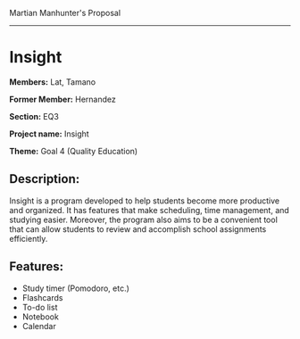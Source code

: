 Martian Manhunter's Proposal

---

# Insight

**Members:** Lat, Tamano

**Former Member:** Hernandez

**Section:** EQ3

**Project name:** Insight

**Theme:** Goal 4 (Quality Education)

## Description:
Insight is a program developed to help students become more productive and organized. It has features that make scheduling, time management, and studying easier. Moreover, the program also aims to be a convenient tool that can allow students to review and accomplish school assignments efficiently.
    
## Features:
- Study timer (Pomodoro, etc.)
- Flashcards
- To-do list
- Notebook
- Calendar
